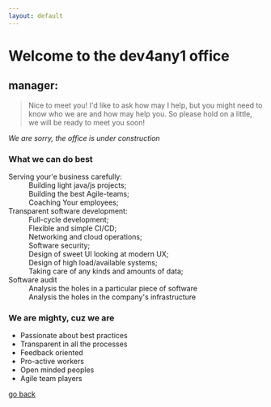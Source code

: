 ```yaml
---
layout: default
---
```


# Welcome to the dev4any1 office

## manager:
> 
> Nice to meet you!
> I'd like to ask how may I help, but you might need to know who we are and how may help you. 
> So please hold on a little, we will be ready to meet you soon!
>

_We are sorry, the office is under construction_

### What we can do best

<dl>
<dt>Serving your'e business carefully:</dt>
<dd>Building light java/js projects;</dd>
<dd>Building the best Agile-teams;</dd>
<dd>Coaching Your employees;</dd>
<dt>Transparent software development:</dt>
<dd>Full-cycle development;</dd>
<dd>Flexible and simple CI/CD;</dd>
<dd>Networking and cloud operations;</dd>
<dd>Software security;</dd>
<dd>Design of sweet UI looking at modern UX;</dd>
<dd>Design of high load/available systems;</dd>
<dd>Taking care of any kinds and amounts of data;</dd>
<dt>Software audit</dt>
<dd>Analysis the holes in a particular piece of software</dd>
<dd>Analysis the holes in the company's infrastructure</dd>
</dl>

### We are mighty, cuz we are

*   Passionate about best practices
*   Transparent in all the processes
*   Feedback oriented
*   Pro-active workers
*   Open minded peoples
*   Agile team players


[go back](./)
